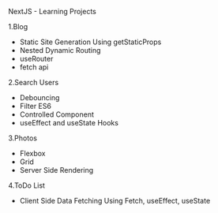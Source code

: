 NextJS - Learning Projects

1.Blog

* Static Site Generation Using getStaticProps
* Nested Dynamic Routing
* useRouter
* fetch api

2.Search Users

* Debouncing
* Filter ES6
* Controlled Component
* useEffect and useState Hooks

3.Photos

* Flexbox
* Grid
* Server Side Rendering

4.ToDo List

* Client Side Data Fetching Using Fetch, useEffect, useState

